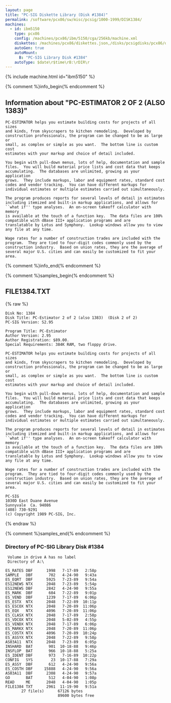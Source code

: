 ```yaml
---
layout: page
title: "PC-SIG Diskette Library (Disk #1384)"
permalink: /software/pcx86/sw/misc/pcsig/1000-1999/DISK1384/
machines:
  - id: ibm5150
    type: pcx86
    config: /machines/pcx86/ibm/5150/cga/256kb/machine.xml
    diskettes: /machines/pcx86/diskettes.json,/disks/pcsigdisks/pcx86/diskettes.json
    autoGen: true
    autoMount:
      B: "PC-SIG Library Disk #1384"
    autoType: $date\r$time\rB:\rDIR\r
---
```


{% include machine.html id="ibm5150" %}

{% comment %}info_begin{% endcomment %}

## Information about "PC-ESTIMATOR 2 OF 2 (ALSO 1383)"

    PC-ESTIMATOR helps you estimate building costs for projects of all sizes
    and kinds, from skyscrapers to kitchen remodeling.  Developed by
    construction professionals, the program can be changed to be as large or
    small, as complex or simple as you want.  The bottom line is custom cost
    estimates with your markup and choice of detail included.
    
    You begin with pull-down menus, lots of help, documentation and sample
    files.  You will build material price lists and cost data that keeps
    accumulating.  The databases are unlimited, growing as your application
    grows.  They include markups, labor and equipment rates, standard cost
    codes and vendor tracking.  You can have different markups for
    individual estimates or multiple estimates carried out simultaneously.
    
    The program produces reports for several levels of detail in estimates
    including itemized and built-in markup applications, and allows for
    ``what if'' type analyses.  An on-screen takeoff calculator with memory
    is available at the touch of a function key.  The data files are 100%
    compatible with dBase III+ application programs and are
    translatable by Lotus and Symphony.  Lookup windows allow you to view
    any file at any time.
    
    Wage rates for a number of construction trades are included with the
    program.  They are tied to four-digit codes commonly used by the
    construction industry.  Based on union rates, they are the average of
    several major U.S. cities and can easily be customized to fit your area.
{% comment %}info_end{% endcomment %}

{% comment %}samples_begin{% endcomment %}

## FILE1384.TXT

{% raw %}
```
Disk No: 1384                                                           
Disk Title: PC-Estimator 2 of 2 (also 1383)  (Disk 2 of 2)              
PC-SIG Version: S2.95                                                   
                                                                        
Program Title: PC-Estimator                                             
Author Version: 2.95                                                    
Author Registration: $89.00.                                            
Special Requirements: 384K RAM, two floppy drive.                       
                                                                        
PC-ESTIMATOR helps you estimate building costs for projects of all sizes
and kinds, from skyscrapers to kitchen remodeling.  Developed by        
construction professionals, the program can be changed to be as large or
small, as complex or simple as you want.  The bottom line is custom cost
estimates with your markup and choice of detail included.               
                                                                        
You begin with pull-down menus, lots of help, documentation and sample  
files.  You will build material price lists and cost data that keeps    
accumulating.  The databases are unlimited, growing as your application 
grows.  They include markups, labor and equipment rates, standard cost  
codes and vendor tracking.  You can have different markups for          
individual estimates or multiple estimates carried out simultaneously.  
                                                                        
The program produces reports for several levels of detail in estimates  
including itemized and built-in markup applications, and allows for     
``what if'' type analyses.  An on-screen takeoff calculator with memory 
is available at the touch of a function key.  The data files are 100%   
compatible with dBase III+ application programs and are                 
translatable by Lotus and Symphony.  Lookup windows allow you to view   
any file at any time.                                                   
                                                                        
Wage rates for a number of construction trades are included with the    
program.  They are tied to four-digit codes commonly used by the        
construction industry.  Based on union rates, they are the average of   
several major U.S. cities and can easily be customized to fit your area.
                                                                        
PC-SIG                                                                  
1030D East Duane Avenue                                                 
Sunnyvale  Ca. 94086                                                    
(408) 730-9291                                                          
(c) Copyright 1989 PC-SIG, Inc.                                         
```
{% endraw %}

{% comment %}samples_end{% endcomment %}

### Directory of PC-SIG Library Disk #1384

     Volume in drive A has no label
     Directory of A:\

    ES_RATES DBF      1998   7-17-89   2:58p
    SAMPLE   DBF       702   4-24-90   9:43a
    ES_EQRT  DBF      5925   7-23-89   9:54a
    ES12NEWS NTX      2048   7-23-89   5:54p
    ES12NEWS DBF      2842   4-24-90   9:55a
    ES_MARK  DBF       604   7-22-89   9:01p
    ES_VEND  DBF      1239   7-17-89   6:06p
    ES_ESTX  NTX      2048   7-22-89  10:11p
    ES_ESCOX NTX      2048   7-20-89  11:06p
    ES_EQX   NTX      4096   7-20-89  11:06p
    ES_CLASX NTX      2048   7-17-89   2:58p
    ES_VDCOX NTX      2048   5-02-89   4:55p
    ES_VENDX NTX      2048   7-17-89   6:06p
    ES_MARKX NTX      2048   7-20-89  11:06p
    ES_COSTX NTX      4096   7-20-89  10:24p
    ES_ASSYX NTX      2048   7-22-89   9:58p
    AS03A11  NTX      2048   7-23-89   6:05p
    INSHARD  BAT       901  10-18-88   9:46p
    INSFLOP  BAT       966  10-18-88   5:25a
    ES_IDENT DBF       973   7-16-89  10:22p
    CONFIG   SYS        23  10-17-88   7:29a
    ES_ASSY  DBF       612   4-24-90   9:56a
    ES_COSTH DBF     15888   4-24-90   9:56a
    AS03A11  DBF      2308   4-24-90   9:57a
    GO       BAT       512   4-04-90   1:08p
    READ     ME       2048   4-04-90   1:05p
    FILE1384 TXT      2961  11-19-90   9:51a
           27 file(s)      67126 bytes
                           89600 bytes free
